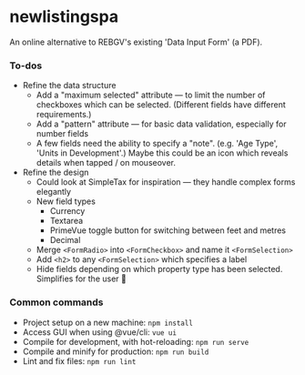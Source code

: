# newlistingspa

An online alternative to REBGV's existing 'Data Input Form' (a PDF).

### To-dos

* Refine the data structure
  * Add a "maximum selected" attribute — to limit the number of checkboxes which can be selected. (Different fields have different requirements.)
  * Add a "pattern" attribute — for basic data validation, especially for number fields
  * A few fields need the ability to specify a "note". (e.g. 'Age Type', 'Units in Development'.) Maybe this could be an icon which reveals details when tapped / on mouseover.
* Refine the design
  * Could look at SimpleTax for inspiration — they handle complex forms elegantly
  * New field types
    * Currency
    * Textarea
    * PrimeVue toggle button for switching between feet and metres
    * Decimal
  * Merge `<FormRadio>` into `<FormCheckbox>` and name it `<FormSelection>`
  * Add `<h2>` to any `<FormSelection>` which specifies a label
  * Hide fields depending on which property type has been selected. Simplifies for the user 🙂

### Common commands

* Project setup on a new machine: `npm install`
* Access GUI when using @vue/cli: `vue ui`
* Compile for development, with hot-reloading: `npm run serve`
* Compile and minify for production: `npm run build`
* Lint and fix files: `npm run lint`

